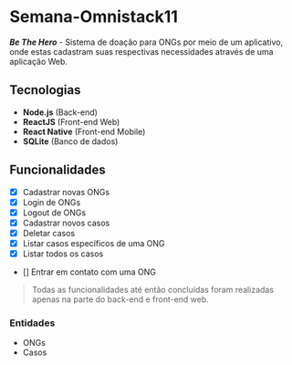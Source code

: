 # Semana-Omnistack11

***Be The Hero*** - Sistema de doação para ONGs por meio de um aplicativo, onde estas cadastram suas respectivas necessidades através de uma aplicação Web.

## Tecnologias
- **Node.js** (Back-end)
- **ReactJS** (Front-end Web)
- **React Native** (Front-end Mobile)
- **SQLite** (Banco de dados)

## Funcionalidades
- [x] Cadastrar novas ONGs
- [x] Login de ONGs
- [x] Logout de ONGs
- [x] Cadastrar novos casos
- [x] Deletar casos
- [x] Listar casos específicos de uma ONG
- [x] Listar todos os casos
- [] Entrar em contato com uma ONG

> Todas as funcionalidades até então concluídas foram realizadas apenas na parte do back-end e front-end web.

### Entidades
- ONGs
- Casos

